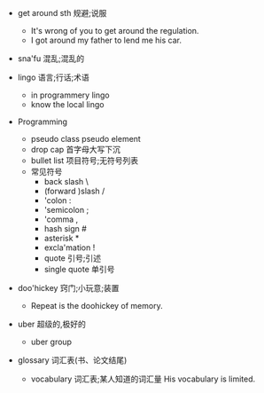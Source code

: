 - get around sth 规避;说服
  - It's wrong of you to get around the regulation.
  - I got around my father to lend me his car.
  
- sna'fu 混乱;混乱的

- lingo 语言;行话;术语 
   - in programmery lingo
   - know the local lingo
   
- Programming
  - pseudo class pseudo element
  - drop cap 首字母大写下沉
  - bullet list 项目符号;无符号列表
  - 常见符号
    - back slash \
    - (forward )slash /
    - 'colon :
    - 'semicolon ;
    - 'comma ,
    - hash sign #
    - asterisk *
    - excla'mation !
    - quote 引号;引述
    - single quote 单引号

- doo'hickey 窍门;小玩意;装置
  - Repeat is the doohickey of memory.
  
- uber 超级的,极好的
  - uber group
  
- glossary 词汇表(书、论文结尾)
  - vocabulary 词汇表;某人知道的词汇量 His vocabulary is limited.
  
